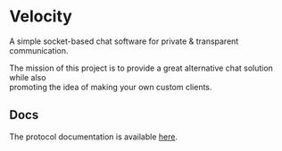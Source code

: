 # Velocity
A simple socket-based chat software for private & transparent communication.

The mission of this project is to provide a great alternative chat solution while also <br/>promoting the idea of making your own custom clients.
## Docs
The protocol documentation is available [here](https://velocity.lat/protocol).
